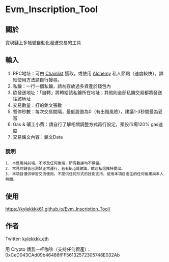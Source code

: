 # Evm_Inscription_Tool

## 關於

實現鏈上多帳號自動化發送交易的工具

## 輸入

1. RPC地址：可由 [Chainlist](https://chainlist.org/) 獲取，或使用 [Alchemy](https://dashboard.alchemy.com/) 私人節點（速度較快）。詳細使用方法請自行搜尋。
2. 私鑰：一行一個私鑰，請勿存放過多資產於錢包內
3. 欲發送地址：「自轉」將轉給該私鑰所在地址；其他則全部私鑰交易都將發送往該地址
4. 交易數量：打的銘文張數
5. 暫停秒數：每次交易間隔，最低設置為0（有出錯風險），建議1-3秒間最為妥當
6. Gas & 礦工小費：請自行了解相關調整方式再行設定，預設市場120% gas速度
8. 交易銘文內容：銘文Data

### 說明

```
1. 本應用純前端，不涉及任何後端，所有數據均不保留。
2. 常見的鏈皆已測試正常運行，若有bug或建議，歡迎私信推特提出。
3. 本項目僅供學習交流使用，不提供任何形式的技術支持，使用本項目產生的任何後果與本人無關。
```

## 使用

https://kylekkkk61.github.io/Evm_Inscription_Tool/

## 作者
Twitter: [kylekkkk.eth](https://twitter.com/kylekkkkwu61)

用 Crypto 請我一杯咖啡（支持任何資產）： 0xCeD043CAd09b46486fFF56132572305748E032Ab
